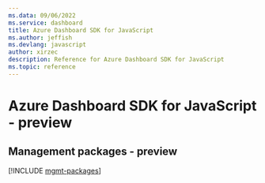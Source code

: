 ```yaml
---
ms.data: 09/06/2022
ms.service: dashboard
title: Azure Dashboard SDK for JavaScript
ms.author: jeffish
ms.devlang: javascript
author: xirzec
description: Reference for Azure Dashboard SDK for JavaScript
ms.topic: reference
---
```

# Azure Dashboard SDK for JavaScript - preview

## Management packages - preview
[!INCLUDE [mgmt-packages](dashboard-mgmt-index.md)]